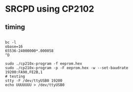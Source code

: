 SRCPD using CP2102
==================

timing
------

```

bc -l
obase=16
65536-24000000*.000058
^D

sudo ./cp210x-program -f eeprom.hex
sudo ./cp210x-program -p -F eeprom.hex -w --set-baudrate 19200:FA90,FE2B,1
# testing
stty -F /dev/ttyUSB0 19200
echo UUUUUUU > /dev/ttyUSB0
```
